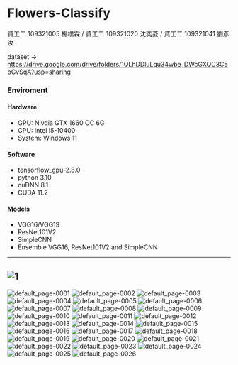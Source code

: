 # Flowers-Classify
資工二 109321005 楊樸霖 / 資工二 109321020 沈奕菱 / 資工二 109321041 劉彥汝

dataset -> https://drive.google.com/drive/folders/1QLhDDluLqu34wbe_DWcGXQC3C5bCvSqA?usp=sharing
### Enviroment
#### Hardware 
 - GPU: Nivdia GTX 1660 OC 6G
 - CPU: Intel I5-10400
 - System: Windows 11
#### Software
 - tensorflow_gpu-2.8.0
 - python 3.10
 - cuDNN 8.1
 - CUDA 11.2
#### Models
 - VGG16/VGG19
 - ResNet101V2
 - SimpleCNN
 - Ensemble VGG16, ResNet101V2 and SimpleCNN
 ---
 ![1](https://user-images.githubusercontent.com/61071600/173221520-a8fc94ac-69c4-4ebd-9e8c-ac9f5873677e.jpg)
 ---
 ![default_page-0001](https://user-images.githubusercontent.com/61071600/210127507-9a2e90fb-8e1b-4723-8b5f-bcb8389ee4fd.jpg)
![default_page-0002](https://user-images.githubusercontent.com/61071600/210127509-4df7975f-1fc8-4aa6-be06-32baba4fb3ad.jpg)
![default_page-0003](https://user-images.githubusercontent.com/61071600/210127510-efe8a8db-572a-42f2-be41-1a5cd156d2d6.jpg)
![default_page-0004](https://user-images.githubusercontent.com/61071600/210127511-dc86728f-6d69-48c9-ac14-61b16d1f307a.jpg)
![default_page-0005](https://user-images.githubusercontent.com/61071600/210127512-791c9c06-e0f0-4b70-b03f-fa9d826ea771.jpg)
![default_page-0006](https://user-images.githubusercontent.com/61071600/210127513-77d39067-6960-4f51-8d92-d6005a7c539f.jpg)
![default_page-0007](https://user-images.githubusercontent.com/61071600/210127514-bb7b7187-25ed-441d-a51a-585be8df8cc1.jpg)
![default_page-0008](https://user-images.githubusercontent.com/61071600/210127515-5b7e0588-2e84-4c0a-81a8-d95761e337b3.jpg)
![default_page-0009](https://user-images.githubusercontent.com/61071600/210127516-13d16183-8d8d-46e1-a3fc-977cf09f41f8.jpg)
![default_page-0010](https://user-images.githubusercontent.com/61071600/210127517-098eb7cd-c54c-47ba-a3cb-992b3ececd48.jpg)
![default_page-0011](https://user-images.githubusercontent.com/61071600/210127518-fe091c31-7747-46de-9a34-8808481c74f8.jpg)
![default_page-0012](https://user-images.githubusercontent.com/61071600/210127519-30bf6316-02ae-4e7d-b1eb-95301e7698b3.jpg)
![default_page-0013](https://user-images.githubusercontent.com/61071600/210127522-6303ef09-c512-4f7e-ad79-b6fe43b57afd.jpg)
![default_page-0014](https://user-images.githubusercontent.com/61071600/210127525-5df077ec-25ef-44a3-8c35-ffc930fb69cc.jpg)
![default_page-0015](https://user-images.githubusercontent.com/61071600/210127526-7c45c8b8-3015-42e5-a23d-5b2adb430965.jpg)
![default_page-0016](https://user-images.githubusercontent.com/61071600/210127527-3331f3fc-e1b0-4a5d-bc85-84473a79ecb5.jpg)
![default_page-0017](https://user-images.githubusercontent.com/61071600/210127528-dcf36fe9-e534-4b01-a0c2-3348d21c0d1f.jpg)
![default_page-0018](https://user-images.githubusercontent.com/61071600/210127529-c019b08a-2717-4b46-9fba-eb1dbbb218ab.jpg)
![default_page-0019](https://user-images.githubusercontent.com/61071600/210127531-44a16b7d-af52-4a17-80a0-ba1e2ebd60ed.jpg)
![default_page-0020](https://user-images.githubusercontent.com/61071600/210127532-f3c84429-9b8f-4a17-ad71-39ed9c0be21d.jpg)
![default_page-0021](https://user-images.githubusercontent.com/61071600/210127533-d3f6911e-6980-42e5-bad6-b8e2984f8bd2.jpg)
![default_page-0022](https://user-images.githubusercontent.com/61071600/210127534-1d16520d-cc92-43ad-813e-a69edde7f947.jpg)
![default_page-0023](https://user-images.githubusercontent.com/61071600/210127535-5b386eeb-f0f6-4cf7-9faa-c400e81fd2b8.jpg)
![default_page-0024](https://user-images.githubusercontent.com/61071600/210127537-48831560-89ff-48a7-9000-4e2a27da26b4.jpg)
![default_page-0025](https://user-images.githubusercontent.com/61071600/210127538-962a1e58-f82e-4880-9b81-0a662d8bbe09.jpg)
![default_page-0026](https://user-images.githubusercontent.com/61071600/210127539-60d279b0-6972-4061-9443-91c7bb456efa.jpg)

